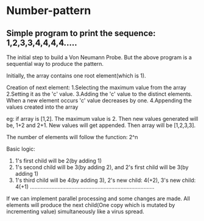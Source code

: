 # Number-pattern
Simple program to print the sequence: 1,2,3,3,4,4,4,4.....
------------------------------------------------------------------------------------------
The initial step to build a Von Neumann Probe. But the above program is a sequential way to produce the pattern.

Initially, the array contains one root element(which is 1). 

Creation of next element:
  1.Selecting the maximum value from the array
  2.Setting it as the 'c' value.
  3.Adding the 'c' value to the distinct elements. When a new element occurs 'c' value decreases by one.
  4.Appending the values created into the array

eg: if array is [1,2]. The maximum value is 2. Then new values generated will be, 1+2 and 2+1. New values will get appended. Then array will be [1,2,3,3].

The number of elements will follow the function: 2^n

Basic logic: 
  1.  1's first child will be 2(by adding 1) 
  2.  1's second child will be 3(by adding 2), and 2's first child will be 3(by adding 1) 
  3.  1's third child will be 4(by adding 3), 2's new child: 4(+2), 3's new child: 4(+1)
  .................................................................................

If we can implement parallel processing and some changes are made. All elements will produce the next child(One copy which is mutated by incrementing value) simultaneously like a virus spread.
